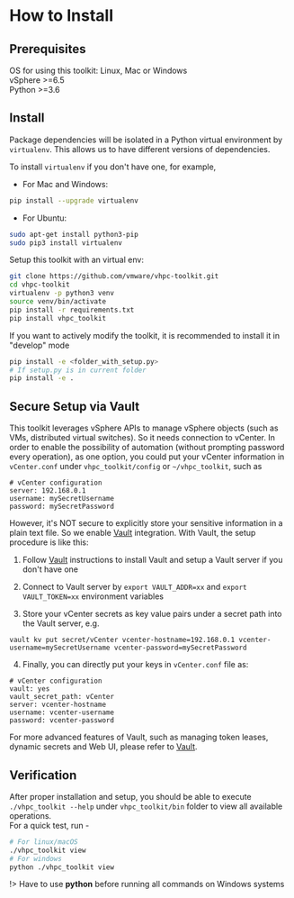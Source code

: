 # How to Install
## Prerequisites

OS for using this toolkit: Linux, Mac or Windows <br/>
vSphere >=6.5 <br/>
Python >=3.6 <br/> 

## Install 

Package dependencies will be isolated in a Python virtual environment by 
```virtualenv```. This 
allows us to have different versions of dependencies. 

To install ```virtualenv``` if you don't have one, for example, 

- For Mac and Windows: 
```bash
pip install --upgrade virtualenv
```
- For Ubuntu: 
```bash
sudo apt-get install python3-pip
sudo pip3 install virtualenv
```


Setup this toolkit with an virtual env:
 
```bash 
git clone https://github.com/vmware/vhpc-toolkit.git
cd vhpc-toolkit
virtualenv -p python3 venv
source venv/bin/activate
pip install -r requirements.txt
pip install vhpc_toolkit
```

If you want to actively modify the toolkit, it is recommended to install it in "develop" mode
```bash
pip install -e <folder_with_setup.py>
# If setup.py is in current folder
pip install -e .
```

## Secure Setup via Vault 

This toolkit leverages vSphere APIs to manage vSphere objects (such as VMs, 
distributed virtual switches). So it needs connection to vCenter. In order 
to enable the possibility of automation (without prompting password every 
operation), as one option, you could put your vCenter information in 
```vCenter.conf``` under ```vhpc_toolkit/config``` or ```~/vhpc_toolkit```, 
such as 

```text  
# vCenter configuration 
server: 192.168.0.1 
username: mySecretUsername
password: mySecretPassword
```
  
However, it's NOT secure to explicitly store your sensitive information in a 
plain text file. So we enable [Vault](https://learn.hashicorp.com/vault) 
integration. With Vault, the setup procedure is like this: 
  
1. Follow [Vault](https://learn.hashicorp.com/tutorials/vault/getting-started-install?in=vault/getting-started) instructions to install 
Vault and setup a Vault server if you don't have one
  
2. Connect to Vault server by `export VAULT_ADDR=xx` and `export 
VAULT_TOKEN=xx` environment variables 

3. Store your vCenter secrets as key value pairs under a secret path into the
 Vault server, e.g. 

```
vault kv put secret/vCenter vcenter-hostname=192.168.0.1 vcenter-username=mySecretUsername vcenter-password=mySecretPassword
```

4. Finally, you can directly put your keys in ```vCenter.conf``` file as:  
  
```text  
# vCenter configuration 
vault: yes
vault_secret_path: vCenter
server: vcenter-hostname
username: vcenter-username
password: vcenter-password
```

For more advanced features of Vault, such as managing token leases, dynamic 
secrets and Web UI, please refer to  [Vault](https://learn.hashicorp.com/vault). 

## Verification 

After proper installation and setup, you should be able to execute `
./vhpc_toolkit --help` under `vhpc_toolkit/bin` folder to view all available 
operations. <br>
For a quick test, run - 
```bash
# For linux/macOS
./vhpc_toolkit view
# For windows
python ./vhpc_toolkit view
```
!> Have to use **python** before running all commands on Windows systems